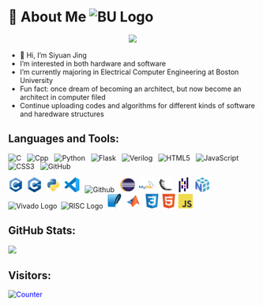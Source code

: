 # 💫 About Me  <img src="https://github.com/ChingSsuyuan/Flexium/blob/0261c4ef8771b28afeff22f49d64e19b3ee43c65/Boston_University_wordmark.svg.png" alt="BU Logo" width="70" height="30"/>

<p align="center">
  <a href="https://github.com/ChingSsuyuan/readme-typing-svg">
    <img src="https://readme-typing-svg.demolab.com/?lines=SIYUAN%20JING%20;MASTER%20OF%20SCIENCE%20IN;ELECTRICAL%20AND%20COMPUTER%20ENGINEERING;AT BOSTON%20UNIVERSITY&center=true&width=800&height=40&color=81D8CF&vCenter=true&pause=600&size=32" />
  </a>
</p>

- 👋 Hi, I’m Siyuan Jing
- I’m interested in both hardware and software
- I’m currently majoring in Electrical Computer Engineering at Boston University
- Fun fact: once dream of becoming an architect, but now become an architect in computer filed
- Continue uploading codes and algorithms for different kinds of software and haredware structures

## Languages and Tools:
  ![C](https://img.shields.io/badge/-C-black?logo=c&style=social)&nbsp;&nbsp;
  ![Cpp](https://img.shields.io/badge/-Cpp-black?logo=c%2B%2B&style=social)&nbsp;&nbsp;
  ![Python](https://img.shields.io/badge/-Python-black?logo=Python&style=social)&nbsp;&nbsp;
  ![Flask](https://img.shields.io/badge/-Flask-yellow?logo=Flask&style=social)&nbsp;&nbsp;
  ![Verilog](https://img.shields.io/badge/-Verilog-yellow?logo=V&style=social)&nbsp;&nbsp;
![HTML5](https://img.shields.io/badge/-HTML5-black?logo=html5&style=social)&nbsp;&nbsp;
![JavaScript](https://img.shields.io/badge/-JavaScript-black?logo=javascript&style=social)&nbsp;&nbsp;
![CSS3](https://img.shields.io/badge/-CSS3-black?logo=css3&style=social)&nbsp;&nbsp;
![GitHub](https://img.shields.io/badge/-GitHub-black?logo=github&style=social)&nbsp;&nbsp;

<img src="https://raw.githubusercontent.com/devicons/devicon/master/icons/c/c-original.svg" alt="C" width="30" height="30" />&nbsp;
<img src="https://raw.githubusercontent.com/devicons/devicon/master/icons/cplusplus/cplusplus-original.svg" alt="C++" width="30" height="30" />&nbsp;
<img src="https://raw.githubusercontent.com/devicons/devicon/master/icons/python/python-original.svg" alt="Python" width="30" height="30" />&nbsp;
<img src="https://raw.githubusercontent.com/devicons/devicon/1119b9f84c0290e0f0b38982099a2bd027a48bf1/icons/vscode/vscode-original.svg" alt="VSCode" width="30" height="30"/> &nbsp;
<img src= https://github.com/ChingSsuyuan/Flexium/blob/9afd4967c69f386ec82487da61afd20eb1e71ae1/GitHub_Invertocat_Logo.svg.png alt="Github" width="30" height="30"/> &nbsp; 
<img src="https://raw.githubusercontent.com/devicons/devicon/master/icons/eclipse/eclipse-original.svg" alt="Eclipse" width="30" height="30" />&nbsp;
<img src="https://raw.githubusercontent.com/devicons/devicon/master/icons/mysql/mysql-original-wordmark.svg" alt="mysql" width="30" height="30" />&nbsp;
<img src="https://raw.githubusercontent.com/devicons/devicon/master/icons/flask/flask-original.svg" alt="javascript" width="30" height="30" />&nbsp;
<img src="https://raw.githubusercontent.com/devicons/devicon/master/icons/pandas/pandas-original.svg" alt="MATLAB" width="30" height="30" />&nbsp;
<img src="https://raw.githubusercontent.com/devicons/devicon/master/icons/numpy/numpy-original.svg" alt="NumPy" width="30" height="30" />&nbsp;
<img src="https://github.com/ChingSsuyuan/Flexium/blob/8d425aab370cd45a1b93e01ae1b3fc13cdedc22f/XilinxVivado_Logo.jpg" alt="Vivado Logo" width="110" height="35"/>&nbsp;
<img src=https://github.com/ChingSsuyuan/Flexium/blob/e89aed3900531dd2786501271b001727dae63314/RISC-V-logo.svg.png alt="RISC Logo" width="130" height="30"/>&nbsp;
<img src="https://raw.githubusercontent.com/devicons/devicon/master/icons/sqlite/sqlite-original.svg" alt="SQLite" width="30" height="30" />&nbsp;
<img src="https://raw.githubusercontent.com/devicons/devicon/master/icons/matlab/matlab-original.svg" alt="MATLAB" width="30" height="30" />&nbsp;
<img src="https://raw.githubusercontent.com/devicons/devicon/master/icons/css3/css3-original.svg" alt="CSS" width="30" height="30" />
<img src="https://raw.githubusercontent.com/devicons/devicon/master/icons/html5/html5-original.svg" alt="HTML" width="30" height="30" />
<img src="https://raw.githubusercontent.com/devicons/devicon/master/icons/javascript/javascript-original.svg" alt="javascript" width="30" height="30" />&nbsp;


 
## GitHub Stats:

<div align="left">
<img src="https://github-readme-stats.vercel.app/api/top-langs/?username=ChingSsuyuan&theme=shadow_blue&layout=compact"width="45%"/> 
</div>  

## Visitors:
<div style="color: blue;">
    <img src="https://profile-counter.glitch.me/ChingSsuyuan/count.svg" alt="Counter" />
</div>
